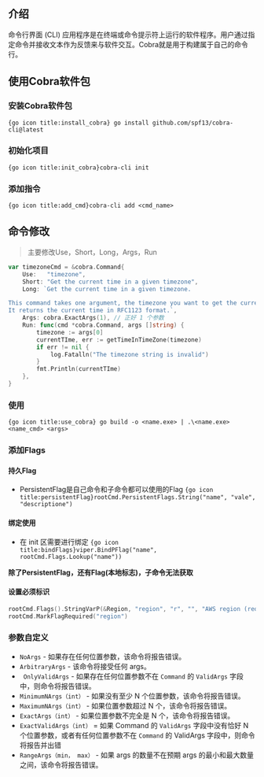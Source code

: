 ## 介绍

命令行界面 (CLI) 应用程序是在终端或命令提示符上运行的软件程序。用户通过指定命令并接收文本作为反馈来与软件交互。Cobra就是用于构建属于自己的命令行。
## 使用Cobra软件包
### 安装Cobra软件包
`{go icon title:install_cobra} go install github.com/spf13/cobra-cli@latest`
### 初始化项目
`{go icon title:init_cobra}cobra-cli init`
### 添加指令
`{go icon title:add_cmd}cobra-cli add <cmd_name>`
## 命令修改

>  主要修改Use，Short，Long，Args，Run

```go title:replace_settings.go 
var timezoneCmd = &cobra.Command{
	Use:   "timezone",
	Short: "Get the current time in a given timezone",
	Long: `Get the current time in a given timezone.

This command takes one argument, the timezone you want to get the current time in.
It returns the current time in RFC1123 format.`,
	Args: cobra.ExactArgs(1), // 正好 1 个参数
	Run: func(cmd *cobra.Command, args []string) {
		timezone := args[0]
		currentTIme, err := getTimeInTimeZone(timezone)
		if err != nil {
			log.Fatalln("The timezone string is invalid")
		}
		fmt.Println(currentTIme)
	},
}
```
### 使用
`{go icon title:use_cobra} go build -o <name.exe> | .\<name.exe> <name_cmd> <args>`
### 添加Flags
#### 持久Flag

* PersistentFlag是自己命令和子命令都可以使用的Flag
`{go icon title:persistentFlag}rootCmd.PersistentFlags.String("name", "vale", "descriptione") `
#### 绑定使用
* 在 init 区需要进行绑定
`{go icon title:bindFlags}viper.BindPFlag("name", rootCmd.Flags.Lookup("name"))`

**除了PersistentFlag，还有Flag(本地标志)，子命令无法获取**
#### 设置必须标识

```go title:require_flag.go 
rootCmd.Flags().StringVarP(&Region, "region", "r", "", "AWS region (required)")
rootCmd.MarkFlagRequired("region") 
```

### 参数自定义

- `NoArgs` - 如果存在任何位置参数，该命令将报告错误。
- `ArbitraryArgs` - 该命令将接受任何 args。
- ` OnlyValidArgs` - 如果存在任何位置参数不在 `Command` 的 `ValidArgs` 字段中，则命令将报告错误。
- `MinimumNArgs（int）` - 如果没有至少 N 个位置参数，该命令将报告错误。
- `MaximumNArgs（int）` - 如果位置参数超过 N 个，该命令将报告错误。
- `ExactArgs（int）` - 如果位置参数不完全是 N 个，该命令将报告错误。
- `ExactValidArgs（int）` = 如果 Command 的 `ValidArgs` 字段中没有恰好 N 个位置参数，或者有任何位置参数不在 `Command` 的 ValidArgs 字段中，则命令将报告并出错
- `RangeArgs（min， max）` - 如果 args 的数量不在预期 args 的最小和最大数量之间，该命令将报告错误。